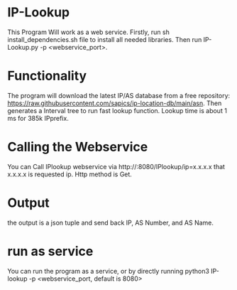 # IP-Lookup
This Program Will work as a web service. Firstly, run sh install_dependencies.sh file to install all needed libraries. Then run IP-Lookup.py -p <webservice_port>.

# Functionality
The program will download the latest IP/AS database from a free repository: https://raw.githubusercontent.com/sapics/ip-location-db/main/asn. Then generates a Interval tree to run fast lookup function. Lookup time is about 1 ms for 385k IPprefix.

# Calling the Webservice
You can Call IPlookup webservice via http://<Host-name>:8080/IPlookup/ip=x.x.x.x that x.x.x.x is requested ip. Http method is Get.

# Output
the output is a json tuple and send back IP, AS Number, and AS Name.

# run as service
You can run the program as a service, or by directly running python3 IP-lookup -p <webservice_port, default is 8080>
